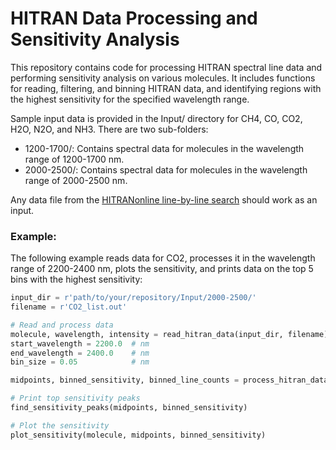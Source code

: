 # HITRAN Data Processing and Sensitivity Analysis

This repository contains code for processing HITRAN spectral line data and performing sensitivity analysis on various molecules. It includes functions for reading, filtering, and binning HITRAN data, and identifying regions with the highest sensitivity for the specified wavelength range.

Sample input data is provided in the Input/ directory for CH4, CO, CO2, H2O, N2O, and NH3. There are two sub-folders:
- 1200-1700/: Contains spectral data for molecules in the wavelength range of 1200-1700 nm.
- 2000-2500/: Contains spectral data for molecules in the wavelength range of 2000-2500 nm.

Any data file from the [HITRANonline line-by-line search](https://hitran.org/lbl/) should work as an input.

### Example:

The following example reads data for CO2, processes it in the wavelength range of 2200-2400 nm, plots the sensitivity, and prints data on the top 5 bins with the highest sensitivity:

```python
input_dir = r'path/to/your/repository/Input/2000-2500/'
filename = r'CO2_list.out'

# Read and process data
molecule, wavelength, intensity = read_hitran_data(input_dir, filename)
start_wavelength = 2200.0  # nm
end_wavelength = 2400.0    # nm
bin_size = 0.05            # nm

midpoints, binned_sensitivity, binned_line_counts = process_hitran_data(wavelength, intensity, start_wavelength, end_wavelength, bin_size)

# Print top sensitivity peaks
find_sensitivity_peaks(midpoints, binned_sensitivity)

# Plot the sensitivity
plot_sensitivity(molecule, midpoints, binned_sensitivity)
